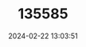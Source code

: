 ---
title: "135585"
category: "Phoxinus strandjae"
draft: false
date: 2024-02-22 13:03:51
languages:
  English: ["Strandzha Minnow"]
---